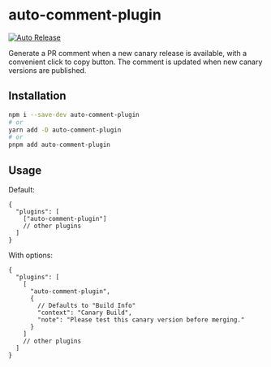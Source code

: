 # auto-comment-plugin

[![Auto Release](https://img.shields.io/badge/release-auto.svg?colorA=888888&colorB=9B065A&label=auto)](https://github.com/intuit/auto)

Generate a PR comment when a new canary release is available, with a convenient click to copy button. The comment is updated when new canary versions are published.

## Installation

```sh
npm i --save-dev auto-comment-plugin
# or
yarn add -D auto-comment-plugin
# or
pnpm add auto-comment-plugin
```

## Usage

Default:

```jsonc
{
  "plugins": [
    ["auto-comment-plugin"]
    // other plugins
  ]
}
```

With options:

```jsonc
{
  "plugins": [
    [
      "auto-comment-plugin",
      {
        // Defaults to "Build Info"
        "context": "Canary Build",
        "note": "Please test this canary version before merging."
      }
    ]
    // other plugins
  ]
}
```
